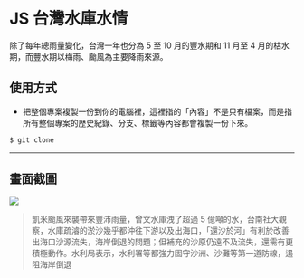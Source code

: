 # JS 台灣水庫水情

除了每年總雨量變化，台灣一年也分為 5 至 10 月的豐水期和 11 月至 4 月的枯水期，而豐水期以梅雨、颱風為主要降雨來源。

## 使用方式
- 把整個專案複製一份到你的電腦裡，這裡指的「內容」不是只有檔案，而是指所有整個專案的歷史紀錄、分支、標籤等內容都會複製一份下來。
```sh
$ git clone
```

----

## 畫面截圖
![](https://i.imgur.com/ubWWjxK.png)
> 凱米颱風來襲帶來豐沛雨量，曾文水庫洩了超過 5 億噸的水，台南社大觀察，水庫疏濬的淤沙幾乎都沖往下游以及出海口，「還沙於河」有利於改善出海口沙源流失，海岸倒退的問題；但補充的沙原仍遠不及流失，還需有更積極動作。水利局表示，水利署等都強力固守沙洲、沙灘等第一道防線，遏阻海岸倒退
